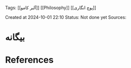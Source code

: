 
<span class="tag">Tags</span>:   [[آلبر کامو]] [[Philosophy]] [[پوچ انگاری]] 

Created at 2024-10-01 22:10
<span class="tag">Status</span>: <span class="danger">Not done yet</span>
<span class="danger">Sources</span>:

# بیگانه




# References
